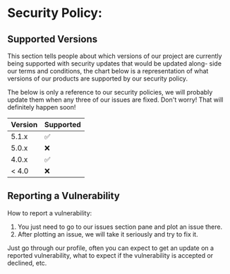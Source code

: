 # Security Policy:

## Supported Versions

This section tells people about which versions of our project are
currently being supported with security updates that would be updated along-
side our terms and conditions, the chart below is a representation of what
versions of our products are supported by our security policy.

The below is only a reference to our security policies, we will probably
update them when any three of our issues are fixed. Don't worry! That will
definitely happen soon!

| Version | Supported          |
| ------- | ------------------ |
| 5.1.x   | :white_check_mark: |
| 5.0.x   | :x:                |
| 4.0.x   | :white_check_mark: |
| < 4.0   | :x:                |

## Reporting a Vulnerability

 How to report a vulnerability:

 1) You just need to go to our issues section pane and plot an issue there.
 2) After plotting an issue, we will take it seriously and try to fix it.

Just go through our profile, often you can expect to get an update on a
reported vulnerability, what to expect if the vulnerability is accepted or
declined, etc.
